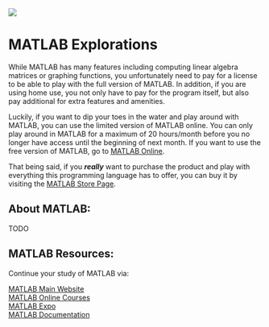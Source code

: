 <img src="https://raw.githubusercontent.com/rtoal/polyglot/master/docs/resources/matlab-logo-64.png">

# MATLAB Explorations

While MATLAB has many features including computing linear algebra matrices or graphing functions, you unfortunately need to pay for a license to be able to play with the full version of MATLAB. In addition, if you are using home use, you not only have to pay for the program itself, but also pay additional for extra features and amenities.

Luckily, if you want to dip your toes in the water and play around with MATLAB, you can use the limited version of MATLAB online. You can only play around in MATLAB for a maximum of 20 hours/month before you no longer have access until the beginning of next month. If you want to use the free version of MATLAB, go to [MATLAB Online](https://www.mathworks.com/products/matlab-online/matlab-online-versions.html).

That being said, if you ***really*** want to purchase the product and play with everything this programming language has to offer, you can buy it by visiting the [MATLAB Store Page](https://www.mathworks.com/store/).

## About MATLAB:

TODO

## MATLAB Resources:

Continue your study of MATLAB via:

[MATLAB Main Website](https://www.mathworks.com/products/matlab.html)  
[MATLAB Online Courses](https://matlabacademy.mathworks.com/?page=1&sort=featured&s_tid=nav_learn_mlac)  
[MATLAB Expo](https://www.matlabexpo.com/?s_tid=nav_learn_expo)  
[MATLAB Documentation](https://www.mathworks.com/help/index.html?s_tid=CRUX_lftnav)  
